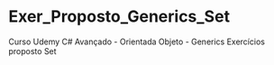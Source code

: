 # Exer_Proposto_Generics_Set
Curso Udemy C# Avançado - Orientada Objeto - Generics Exercícios proposto Set
